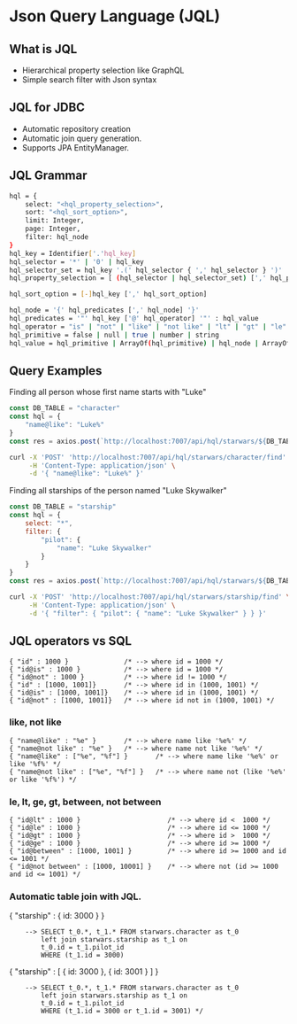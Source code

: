 # Json Query Language (JQL)

## What is JQL
* Hierarchical property selection like GraphQL
* Simple search filter with Json syntax

## JQL for JDBC
* Automatic repository creation
* Automatic join query generation.
* Supports JPA EntityManager.


## JQL Grammar
```sh
hql = {
    select: "<hql_property_selection>",
    sort: "<hql_sort_option>",
    limit: Integer,
    page: Integer,
    filter: hql_node
}
hql_key = Identifier['.'hql_key]
hql_selector = '*' | '0' | hql_key
hql_selector_set = hql_key '.(' hql_selector { ',' hql_selector } ')'
hql_property_selection = [ (hql_selector | hql_selector_set) [',' hql_property_selection ] ]  

hql_sort_option = [-]hql_key [',' hql_sort_option]

hql_node = '{' hql_predicates [',' hql_node] '}'
hql_predicates = '"' hql_key ['@' hql_operator] '"' : hql_value
hql_operator = "is" | "not" | "like" | "not like" | "lt" | "gt" | "le" | "ge" | "between" | "not between"
hql_primitive = false | null | true | number | string
hql_value = hql_primitive | ArrayOf(hql_primitive) | hql_node | ArrayOf(hql_node)  
```


## Query Examples
Finding all person whose first name starts with "Luke" 
```js
const DB_TABLE = "character"
const hql = { 
    "name@like": "Luke%"
}
const res = axios.post(`http://localhost:7007/api/hql/starwars/${DB_TABLE}/find`, hql)
```
```sh
curl -X 'POST' 'http://localhost:7007/api/hql/starwars/character/find' \
     -H 'Content-Type: application/json' \
     -d '{ "name@like": "Luke%" }'
```

Finding all starships of the person named "Luke Skywalker"
```js
const DB_TABLE = "starship"
const hql = {
    select: "*",
    filter: {
        "pilot": {
            "name": "Luke Skywalker"
        }
    }
}
const res = axios.post(`http://localhost:7007/api/hql/starwars/${DB_TABLE}/find`, hql)
```
```sh
curl -X 'POST' 'http://localhost:7007/api/hql/starwars/starship/find' \
     -H 'Content-Type: application/json' \
     -d '{ "filter": { "pilot": { "name": "Luke Skywalker" } } }' 
```
## JQL operators vs SQL
```
{ "id" : 1000 }              /* --> where id = 1000 */ 
{ "id@is" : 1000 }           /* --> where id = 1000 */ 
{ "id@not" : 1000 }          /* --> where id != 1000 */ 
{ "id" : [1000, 1001]}       /* --> where id in (1000, 1001) */ 
{ "id@is" : [1000, 1001]}    /* --> where id in (1000, 1001) */ 
{ "id@not" : [1000, 1001]}   /* --> where id not in (1000, 1001) */ 
```

### like, not like
```
{ "name@like" : "%e" }       /* --> where name like '%e%' */ 
{ "name@not like" : "%e" }   /* --> where name not like '%e%' */ 
{ "name@like" : ["%e", "%f"] }       /* --> where name like '%e%' or like '%f%' */ 
{ "name@not like" : ["%e", "%f"] }   /* --> where name not (like '%e%' or like '%f%') */
```

### le, lt, ge, gt, between, not between 
```
{ "id@lt" : 1000 }                      /* --> where id <  1000 */ 
{ "id@le" : 1000 }                      /* --> where id <= 1000 */ 
{ "id@gt" : 1000 }                      /* --> where id >  1000 */ 
{ "id@ge" : 1000 }                      /* --> where id >= 1000 */ 
{ "id@between" : [1000, 1001] }         /* --> where id >= 1000 and id <= 1001 */ 
{ "id@not between" : [1000, 10001] }    /* --> where not (id >= 1000 and id <= 1001) */ 
```

### Automatic table join with JQL.
{ "starship" : { id: 3000 } } 
```
    --> SELECT t_0.*, t_1.* FROM starwars.character as t_0
        left join starwars.starship as t_1 on
        t_0.id = t_1.pilot_id
        WHERE (t_1.id = 3000)
```

{ "starship" : [ { id: 3000 }, { id: 3001 } ] }           
```
    --> SELECT t_0.*, t_1.* FROM starwars.character as t_0
        left join starwars.starship as t_1 on
        t_0.id = t_1.pilot_id
        WHERE (t_1.id = 3000 or t_1.id = 3001) */
```


